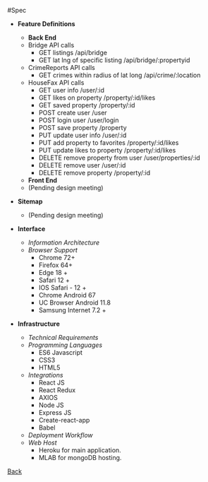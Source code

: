 #Spec
- **Feature Definitions**
    - __Back End__
    - Bridge API calls
        - GET listings /api/bridge
        - GET lat lng of specific listing /api/bridge/:propertyid
    - CrimeReports API calls
        - GET crimes within radius of lat long /api/crime/:location
    - HouseFax API calls
        - GET user info /user/:id
        - GET likes on property /property/:id/likes
        - GET saved property /property/:id
        - POST create user /user
        - POST login user /user/login
        - POST save property /property
        - PUT update user info /user/:id
        - PUT add property to favorites /property/:id/likes
        - PUT update likes to property /property/:id/likes
        - DELETE remove property from user /user/properties/:id
        - DELETE remove user /user/:id
        - DELETE remove property /property/:id
    - __Front End__ 
    - (Pending design meeting)
- **Sitemap**
    - (Pending design meeting)
- **Interface**
    - _Information Architecture_
    - _Browser Support_
        - Chrome 72+
        - Firefox 64+
        - Edge 18 +
        - Safari 12 +
        - IOS Safari - 12 +
        - Chrome Android 67
        - UC Browser Android 11.8
        - Samsung Internet 7.2 +
        
- **Infrastructure**
    - _Technical Requirements_
    - _Programming Languages_
        - ES6 Javascript
        - CSS3
        - HTML5
    - _Integrations_
        - React JS
        - React Redux
        - AXIOS
        - Node JS
        - Express JS
        - Create-react-app
        - Babel
    - _Deployment Workflow_
    - _Web Host_
        - Heroku for main application.
        - MLAB for mongoDB hosting.

[Back](readme.md)
